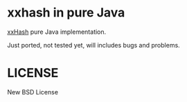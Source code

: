 # xxhash in pure Java

[xxHash](https://code.google.com/p/xxhash/) pure Java implementation.

Just ported, not tested yet, will includes bugs and problems.

# LICENSE

New BSD License
